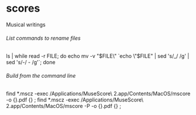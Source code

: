 # scores
Musical writings

###### List commands to rename files
ls | while read -r FILE; do echo mv -v \"$FILE\" `echo \"$FILE\" | sed 's/_/ /g' | sed 's/-/ - /g'`; done

###### Build from the command line
find *.mscz -exec /Applications/MuseScore\ 2.app/Contents/MacOS/mscore -o {}.pdf {} \;
find *.mscz -exec /Applications/MuseScore\ 2.app/Contents/MacOS/mscore -P -o {}.pdf {} \;

